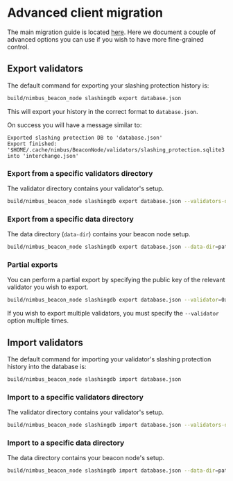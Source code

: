 # Advanced client migration

The main migration guide is located [here](./migration.md). Here we document a couple of advanced options you can use if you wish to have more fine-grained control.

## Export validators

The default command for exporting your slashing protection history is:

```sh
build/nimbus_beacon_node slashingdb export database.json
```

This will export your history in the correct format to `database.json`.

On success you will have a message similar to:

```
Exported slashing protection DB to 'database.json'
Export finished: '$HOME/.cache/nimbus/BeaconNode/validators/slashing_protection.sqlite3' into 'interchange.json'
```

### Export from a specific validators directory

The validator directory contains your validator's setup.

```sh
build/nimbus_beacon_node slashingdb export database.json --validators-dir=path/to/validatorsdir/
```

### Export from a specific data directory

The data directory (`data-dir`) contains your beacon node setup.

```sh
build/nimbus_beacon_node slashingdb export database.json --data-dir=path/to/datadir/
```

### Partial exports

You can perform a partial export by specifying the public key of the relevant validator you wish to export.

```sh
build/nimbus_beacon_node slashingdb export database.json --validator=0xb5da853a51d935da6f3bd46934c719fcca1bbf0b493264d3d9e7c35a1023b73c703b56d598edf0239663820af36ec615
```

If you wish to export multiple validators, you must specify the `--validator` option multiple times.


## Import validators

The default command for importing your validator's slashing protection history into the database is:

```sh
build/nimbus_beacon_node slashingdb import database.json
```

### Import to a specific validators directory

The validator directory contains your validator's setup.

```sh
build/nimbus_beacon_node slashingdb import database.json --validators-dir=path/to/validatorsdir/
```

### Import to a specific data directory

The data directory contains your beacon node's setup.

```sh
build/nimbus_beacon_node slashingdb import database.json --data-dir=path/to/datadir/
```

